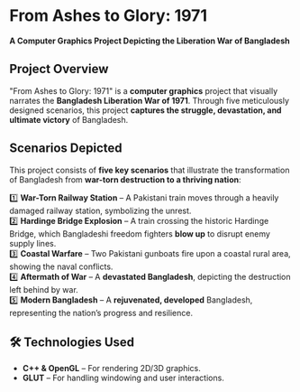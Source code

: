 #  From Ashes to Glory: 1971  

**A Computer Graphics Project Depicting the Liberation War of Bangladesh**  

##  Project Overview  
"From Ashes to Glory: 1971" is a **computer graphics** project that visually narrates the **Bangladesh Liberation War of 1971**. Through five meticulously designed scenarios, this project **captures the struggle, devastation, and ultimate victory** of Bangladesh.  

##  Scenarios Depicted  
This project consists of **five key scenarios** that illustrate the transformation of Bangladesh from **war-torn destruction to a thriving nation**:

1️⃣ **War-Torn Railway Station** – A Pakistani train moves through a heavily damaged railway station, symbolizing the unrest.  
2️⃣ **Hardinge Bridge Explosion** – A train crossing the historic Hardinge Bridge, which Bangladeshi freedom fighters **blow up** to disrupt enemy supply lines.  
3️⃣ **Coastal Warfare** – Two Pakistani gunboats fire upon a coastal rural area, showing the naval conflicts.  
4️⃣ **Aftermath of War** – A **devastated Bangladesh**, depicting the destruction left behind by war.  
5️⃣ **Modern Bangladesh** – A **rejuvenated, developed** Bangladesh, representing the nation’s progress and resilience.  

## 🛠 Technologies Used  
- **C++ & OpenGL** – For rendering 2D/3D graphics.  
- **GLUT** – For handling windowing and user interactions.  

